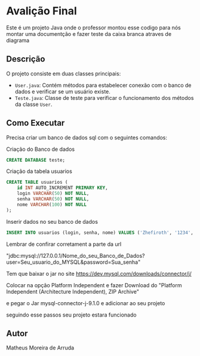 # Avalição Final

Este é um projeto Java onde o professor montou esse codigo para nós montar uma documentção e fazer teste da caixa branca atraves de diagrama

## Descrição

O projeto consiste em duas classes principais:

- `User.java`: Contém métodos para estabelecer conexão com o banco de dados e verificar se um usuário existe.
- `Teste.java`: Classe de teste para verificar o funcionamento dos métodos da classe `User`.

## Como Executar

Precisa criar um banco de dados sql com o seguintes comandos:

Criação do Banco de dados
~~~SQL
CREATE DATABASE teste;
~~~
Criação da tabela usuarios
~~~SQL
CREATE TABLE usuarios (
    id INT AUTO_INCREMENT PRIMARY KEY,
    login VARCHAR(50) NOT NULL,
    senha VARCHAR(50) NOT NULL,
    nome VARCHAR(100) NOT NULL
);
~~~

Inserir dados no seu banco de dados
~~~SQL
INSERT INTO usuarios (login, senha, nome) VALUES ('Zhefiroth', '1234', 'Matheus');
~~~
Lembrar de confirar corretament a parte da url

"jdbc:mysql://127.0.0.1/Nome_do_seu_Banco_de_Dados?user=Seu_usuario_do_MYSQL&password=Sua_senha"

Tem que baixar o jar no site https://dev.mysql.com/downloads/connector/j/

Colocar na opção Platform Independent e fazer Download do "Platform Independent (Architecture Independent), ZIP Archive"

e pegar o Jar mysql-connector-j-9.1.0 e adicionar ao seu projeto

seguindo esse passos seu projeto estara funcionado



## Autor

Matheus Moreira de Arruda


